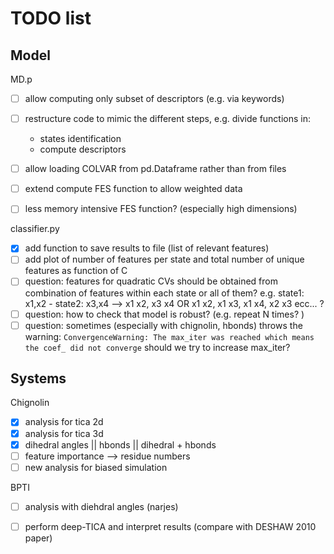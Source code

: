 # TODO list

## Model

MD.p
* [ ] allow computing only subset of descriptors (e.g. via keywords)
* [ ] restructure code to mimic the different steps, e.g. divide functions in:
  - states identification
  - compute descriptors
* [ ] allow loading COLVAR from pd.Dataframe rather than from files
* [ ] extend compute FES function to allow weighted data
* [ ] less memory intensive FES function? (especially high dimensions)


classifier.py
* [x] add function to save results to file (list of relevant features)
* [ ] add plot of number of features per state and total number of unique features as function of C
* [ ] question: features for quadratic CVs should be obtained from combination of features within each state or all of them? e.g. state1: x1,x2 - state2: x3,x4 --> x1 x2, x3 x4 OR x1 x2, x1 x3, x1 x4, x2 x3 ecc... ?
* [ ] question: how to check that model is robust? (e.g. repeat N times? )
* [ ] question: sometimes (especially with chignolin, hbonds) throws the warning: `ConvergenceWarning: The max_iter was reached which means the coef_ did not converge` should we try to increase max_iter?

## Systems

Chignolin
* [x] analysis for tica 2d 
* [x] analysis for tica 3d
* [x] dihedral angles || hbonds || dihedral + hbonds
* [ ] feature importance --> residue numbers
* [ ] new analysis for biased simulation

BPTI 
* [ ] analysis with diehdral angles (narjes)
* [ ] perform deep-TICA and interpret results (compare with DESHAW 2010 paper)


